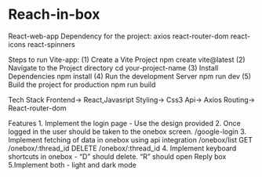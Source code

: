 # Reach-in-box
 React-web-app
Dependency  for the project:
   axios
   react-router-dom
   react-icons
   react-spinners

 Steps to run Vite-app:
  (1) Create a Vite Project
         npm create vite@latest
  (2) Navigate to the Project directory
      cd your-project-name
  (3) Install Dependencies
      npm install
  (4) Run the development Server
      npm run dev
  (5) Build the project for production
      npm run build

  Tech Stack 
    Frontend-> React,Javasript
    Styling-> Css3
    Api-> Axios
    Routing-> React-router-dom

  Features
    1. Implement the login page - Use the design provided
    2. Once logged in the user should be taken to the onebox screen. /google-login
    3. Implement fetching of data in onebox using api integration
    /onebox/list
    GET /onebox/:thread_id
    DELETE /onebox/:thread_id
    4. Implement keyboard shortcuts in onebox - “D” should delete. “R” should open Reply box
    5.Implement both - light and dark mode
